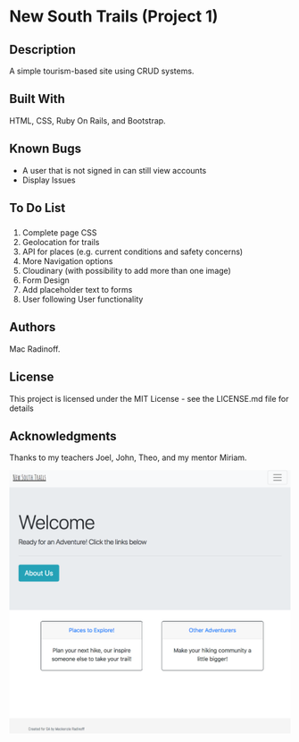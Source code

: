 # New South Trails (Project 1)

## Description
A simple tourism-based site using CRUD systems.

## Built With
HTML, CSS, Ruby On Rails, and Bootstrap.

## Known Bugs
* A user that is not signed in can still view accounts
* Display Issues

## To Do List
###
  1. Complete page CSS
  1. Geolocation for trails
  1. API for places (e.g. current conditions and safety concerns)
  1. More Navigation options
  1. Cloudinary (with possibility to add more than one image)
  1. Form Design
  1. Add placeholder text to forms
  1. User following User functionality


## Authors
Mac Radinoff.

## License
This project is licensed under the MIT License - see the LICENSE.md file for details

## Acknowledgments
Thanks to my teachers Joel, John, Theo, and my mentor Miriam.

![New South Trails Screenshot](app/assets/images/screenshot.png)
